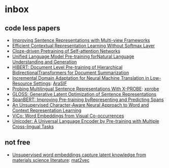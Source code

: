 # inbox

## code less papers

* [Improving Sentence Representations with Multi-view Frameworks](https://arxiv.org/abs/1810.01064)
* [Efficient Contextual Representation Learning Without Softmax Layer](https://arxiv.org/abs/1902.11269)
* [Cloze-driven Pretraining of Self-attention Networks](https://arxiv.org/abs/1903.07785)
* [Unified Language Model Pre-training forNatural Language Understanding and Generation](https://arxiv.org/abs/1905.03197)
* [HIBERT: Document Level Pre-training of Hierarchical BidirectionalTransformers for Document Summarization](https://arxiv.org/abs/1905.06566)
* [Incremental Domain Adaptation for Neural Machine Translation in Low-Resource Settings](https://www.aclweb.org/anthology/W19-4601): [AraSIF](https://github.com/DFKI-Interactive-Machine-Learning/AraSIF)
* [Probing Multilingual Sentence Representations With X-PROBE](https://arxiv.org/abs/1906.05061): [xprobe](https://github.com/ltgoslo/xprobe)
* [GLOSS: Generative Latent Optimization of Sentence Representations](https://arxiv.org/abs/1907.06385)
* [SpanBERT: Improving Pre-training byRepresenting and Predicting Spans](https://arxiv.org/abs/1907.10529)
* [An Unsupervised Character-Aware Neural Approach to Word and Context Representation Learning](https://arxiv.org/abs/1908.01819)
* [ViCo: Word Embeddings from Visual Co-occurrences](https://arxiv.org/abs/1908.08527)
* [Unicoder: A Universal Language Encoder by Pre-training with Multiple Cross-lingual Tasks](https://arxiv.org/abs/1909.00964)

## not free
* [Unsupervised word embeddings capture latent knowledge from materials science literature](https://www.nature.com/articles/s41586-019-1335-8): [mat2vec](https://github.com/materialsintelligence/mat2vec)
